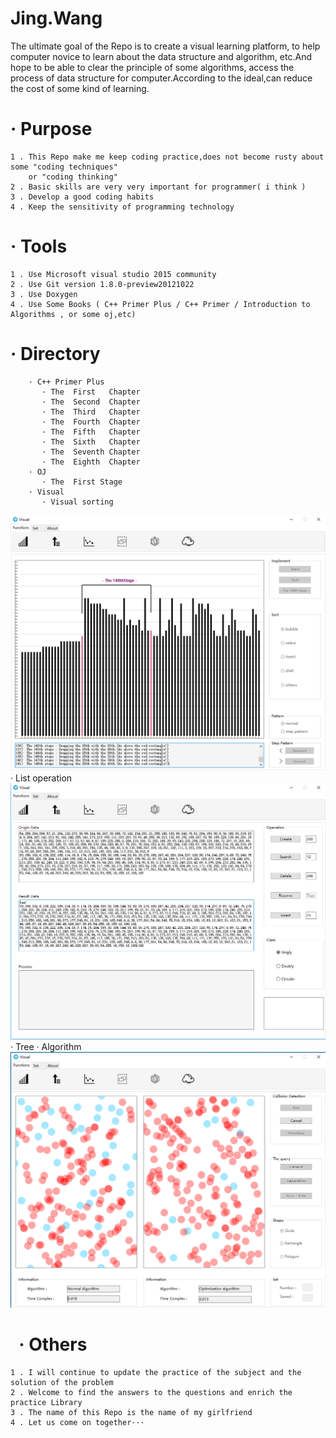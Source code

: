 # Jing.Wang

The ultimate goal of the Repo is to create a visual learning platform, to help computer novice to learn about the data structure and algorithm, etc.And hope to be able to clear the principle of some algorithms, access the process of data structure for computer.According to the ideal,can reduce the cost of some kind of learning.

#   · Purpose
    1 . This Repo make me keep coding practice,does not become rusty about some "coding techniques" 
        or "coding thinking"
    2 . Basic skills are very very important for programmer( i think )
    3 . Develop a good coding habits
    4 . Keep the sensitivity of programming technology
#   · Tools
    1 . Use Microsoft visual studio 2015 community
    2 . Use Git version 1.8.0-preview20121022
    3 . Use Doxygen
    4 . Use Some Books ( C++ Primer Plus / C++ Primer / Introduction to Algorithms , or some oj,etc)
#   · Directory
        · C++ Primer Plus
           · The  First   Chapter 
           · The  Second  Chapter
           · The  Third   Chapter
           · The  Fourth  Chapter
           · The  Fifth   Chapter
           · The  Sixth   Chapter
           · The  Seventh Chapter
           · The  Eighth  Chapter
        · OJ
           · The  First Stage
        · Visual
           · Visual sorting
   ![image]( https://github.com/Summer-M/Jing.Wang/raw/master/Resources/Pictures/Sort.png )
           · List operation
   ![image]( https://github.com/Summer-M/Jing.Wang/raw/master/Resources/Pictures/LinkedList.png )	
           · Tree
           · Algorithm
   ![image]( https://github.com/Summer-M/Jing.Wang/raw/master/Resources/Pictures/Algorithm.png )
#   · Others
    1 . I will continue to update the practice of the subject and the solution of the problem
    2 . Welcome to find the answers to the questions and enrich the practice Library  
    3 . The name of this Repo is the name of my girlfriend
    4 . Let us come on together···
